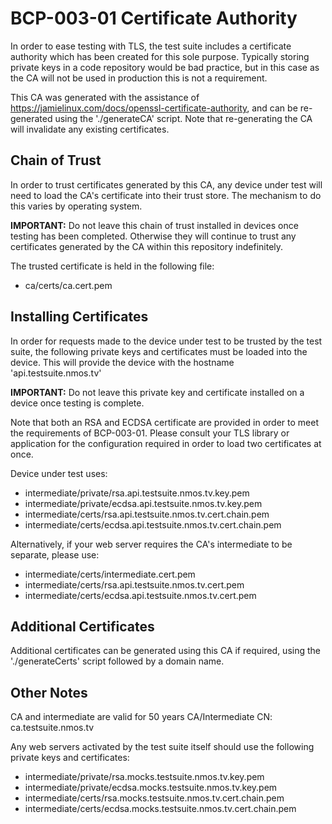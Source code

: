 # BCP-003-01 Certificate Authority

In order to ease testing with TLS, the test suite includes a certificate authority which has been created for this sole
purpose. Typically storing private keys in a code repository would be bad practice, but in this case as the CA will not
be used in production this is not a requirement.

This CA was generated with the assistance of <https://jamielinux.com/docs/openssl-certificate-authority>, and can be
re-generated using the './generateCA' script. Note that re-generating the CA will invalidate any existing certificates.

## Chain of Trust

In order to trust certificates generated by this CA, any device under test will need to load the CA's certificate into
their trust store. The mechanism to do this varies by operating system.

**IMPORTANT:** Do not leave this chain of trust installed in devices once testing has been completed. Otherwise they
will continue to trust any certificates generated by the CA within this repository indefinitely.

The trusted certificate is held in the following file:
*   ca/certs/ca.cert.pem

## Installing Certificates

In order for requests made to the device under test to be trusted by the test suite, the following private keys and
certificates must be loaded into the device. This will provide the device with the hostname 'api.testsuite.nmos.tv'

**IMPORTANT:** Do not leave this private key and certificate installed on a device once testing is complete.

Note that both an RSA and ECDSA certificate are provided in order to meet the requirements of BCP-003-01. Please consult
your TLS library or application for the configuration required in order to load two certificates at once.

Device under test uses:
*   intermediate/private/rsa.api.testsuite.nmos.tv.key.pem
*   intermediate/private/ecdsa.api.testsuite.nmos.tv.key.pem
*   intermediate/certs/rsa.api.testsuite.nmos.tv.cert.chain.pem
*   intermediate/certs/ecdsa.api.testsuite.nmos.tv.cert.chain.pem

Alternatively, if your web server requires the CA's intermediate to be separate, please use:
*   intermediate/certs/intermediate.cert.pem
*   intermediate/certs/rsa.api.testsuite.nmos.tv.cert.pem
*   intermediate/certs/ecdsa.api.testsuite.nmos.tv.cert.pem

## Additional Certificates

Additional certificates can be generated using this CA if required, using the './generateCerts' script followed by a
domain name.

## Other Notes

CA and intermediate are valid for 50 years
CA/Intermediate CN: ca.testsuite.nmos.tv

Any web servers activated by the test suite itself should use the following private keys and certificates:
*   intermediate/private/rsa.mocks.testsuite.nmos.tv.key.pem
*   intermediate/private/ecdsa.mocks.testsuite.nmos.tv.key.pem
*   intermediate/certs/rsa.mocks.testsuite.nmos.tv.cert.chain.pem
*   intermediate/certs/ecdsa.mocks.testsuite.nmos.tv.cert.chain.pem
